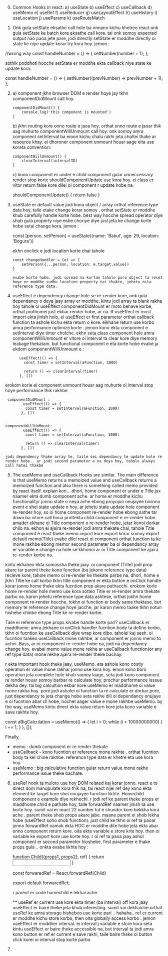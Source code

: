 0. Common Hooks in react:
   a) useState
   b) useEffect
   c) useCallback
   d) useMemo
   e) useRef
   f) useReducer
   g) useLayoutEffect
   h) useHistory
   i) useLocation
   j) useParams
   k) useRouteMatch

1. Onk gula setState eksathe call hole ba onnano kichu khetreo react onk gula setState ke batch kore eksathe call kore. tai onk somoy expected output nao paoa jete pare, jodi directly setState er moddhe directly oi state ke niye update korar try kora hoy. jemon :

//wrong way
const handleNumber = () => {
setNumber(number + 1);
};

sothik poddhoti hocche setState er moddhe ekta callback niye state ke update kora:

const handleNumber = () => {
setNumber((prevNumber) => prevNumber + 1);
};

2.  a) component jkhn browser DOM e render hoye jay tkhn componentDidMount call hoy.

        componentDidMount() {
            console.log('this component is mounted')
        }

    b) jkhn routing kore onno route e jaoa hoy, orthat onno route e jaoar thik aag muhurte componentWillUnmount call hoy.
    onk somoy amra component setInterval ba emon kichu chalu rakhi jeta choltei thake ar resource khay. ei dhoroner component unmount houar aage eita use korata convention:

        componentWillUnmount() {
            clearInterval(intervalID)
        }

    c) kono component er under e child component gular unneccessary render stop korte shouldComponentUpdate use kora hoy. ei class er vitor return false kore dilei oi component r update hobe na.

    shouldComponentUpdate() {
    return false
    }

3.  useState er default value jodi kono object / array orthat reference type data hoy, taile etake change korar somoy , orthat setState er moddhe khub carefully handle korte hobe. best way hocche spread operator diye shob gula property niye eshe choriye diye just jeta ke change korte hobe setai change kora. jemon :

    const [person, setPerson] = useState({name: 'Babul', age: 29, location: 'Bogura'})

    ekhn onclick e jodi location korte chai tahole

        const changeHandler = (e) => {
            setPerson({...person, location: e.target.value})
        }

        evabe korte hobe. jodi spread na kortam tahole puro object ta reset hoye or moddhe sudhu location property tai thakto, jehetu oita reference type data.

4.  useEffect e dependency change hole se re-render kore, onk gula dependancy o deya jaay array er moddhe. kintu jodi array ta blank rakha hoy tahole oi useEffect componentDidMount er moto behave korbe, orthat prothomei just ekbar render hobe, ar na. R useEffect er most import ekta jinish holo, ei useEffect er first parameter orthat callback function ta ashole kichu ekta return o kore. eikhane return use korbo amra performance optimize korte . jemon kono ekta component e setInterval diye timer cholche. ekhn seta class component hole amra componentWillUnmount er vitore oi interval ta clear kore diye memory leakage thekatam. but functional component e eta korte hobe evabe ja ekdom componentWillUnmount e :

           useEffect(() => {
             const timer = setInterval(aFunction, 1000)

             return () => clearInterval(timer)
           }, [])

erokom korle ei component unmount houar aag muhurte oi interval stop hoye performance thik rakhbe

     componentDidMount :
            useEffect(() => {
             const timer = setInterval(aFunction, 1000)
           }, [])


    componentWillUnMount:
            useEffect(() => {
             const timer = setInterval(aFunction, 1000)

             return () => clearInterval(timer)
           }, [])

    jodi dependency thake array te, taile sei dependancy te update hole re render hobe.. ar jodi second parameter e na deya hoy, tahole always call hotei thakbe

5. The useMemo and useCallback Hooks are similar. The main difference is that useMemo returns a memoized value and useCallback returns a memoized function.and also there is something called memo provided by react itself. explain kori... dhori, home component er under e Title.jsx naamer ekta dumb component ache. ar home er moddhe kichu functionalityr jonno state o neya ache ebong proyojon onujayee bivinno event e shei state update o hoy. ar jehetu state update hole component re-render hoy, so oi home component re-render hobe ebong sathe tar down ba vitore call houa prottekta child component e re-render hobe. amader ekhane oi Title component o re-render hobe, jetar konoi dorkar chilo na. ekhon ei ajaira re-render jodi amra thekate chai, tahole Title component e react theke memo import kore export korar somoy export default memo(Title) evabe dilei react oi component orthat function ta ke mone rakhbe ebong memor second parameter ba oi dependancy array er variable e change na hole se kkhonoi ar oi Title component ke ajaira re-render korbe na.

kintu ekhaneo ekta somossha theke jaay. oi component (Title) jodi prop akare tar parent theke kono function (ba jekono reference type data) recieve kore, tahole memo oi re-render ke thekate parbe na. dhori, home e jkhn Title ke call korbo tkhn title component er ekta button e onClick handle korar jonno home theke ekta fucntion prop akare pathacchi. erokom korle home re-render hole memo use kora sotteo Title er re-render amra thekate parbo na. karon jehetu reference type data ashtese, orthat jokhn home component re-render hocche, tokhn oi function er body same thaktese, but memory te reference change hoye jacche, jar karon memo taake tkhn notun hishebe chinbe ebong Title ke re-render korbe.

Taile ei reference type props kivabe handle korte pari? useCallback er maddhome. amra jekhane oi onClick handler fucntion body ta define korbo, tkhn oi fucntion ke useCallback diye wrap kore dibo. taholei kaj sesh. oi fucntion taakeo useCallback mone rakhbe, ar component er jonno memo to achei. Bass, ar oi component re-render hobe na, jodi na dependancy change hoy. evabei memo value mone rekhe ar useCallback function(or any ref type data) mone rekhe ajaira re-render theke bachay.

r ekta important hook theke jaay, useMemo. eta ashole kono costly operation er value mone rakhar jonno use kora hoy. emon kono boro operation jeta complete hote khub somoy laage, seta jodi kono component re render houar somoy barbar re calculate hoy, prochur performance isssue dekha dey. tai big calcultion ekbar kore useMemo er maddhome oi value mone rakha hoy. pore jodi asholei oi function ta re calculate er dorkar pore, just dependancy te jeta change hobe seta rekhe dili oi dependancy onujaye e oi fucntion abar cll hobe, nochet aager value e mone rakhbe useMemo. by the way, useMemo kintu direct ekta value return kore jeta kono variable e save rakhte hoy.

const aBigCalculation = useMemo(() => {
let i = 0;
while (i < 10000000000) {
i += 1;
}
}, []);

Finally,

- memo : dumb component er re render thekate
- useCallback - kono fucntion er reference mone rakhte , orthat fucntion body ta kei chine rakhbe. reference type data er khetre eta use kora hoy.
- useMemo : big calculative function gular return value mone rakhe performance issue theke bachate.

6. useRef hook ta muloto use hoy DOM related kaj korar jonno. react e to direct dom manupulate kora thik na, tai react nijei ref dey kono ekta element ke target kore shei onujayee function likhte. Homechild component e example diye rekhechi. r jodi ref ke parent theke props er maddhome child e pathate hoy, taile forwardRef naamer jinish ta use korte hoy. sumit vai er react 22 number tut e shundor kore bekkha kora ache . parent theke shob props akare jabe. maane parent ei shob lekha hobe (useEffect soho shob function). just child ke tkhn oi ref ta paoar jonno forwardRef namok ekta HOC er moddhe dite hobe jeta ekta abar onno component return kore. oita ekta variable e store krte hoy. then oi variable ke export kore use korte hoy. r oi ref ta paoa jaay ashol component er second parameter hioshebe, first parameter e thake props gula .. onkta evabe likhte hoy :

   function Child({props1, props2}, ref) {
   return <input ref={ref} type={props1}>
   }

   const forwaredRef = React.forwardRef(Child)

   export default forwaredRef;

   r parent er code homechild e lekhai ache

   \*\* useRef er current use kore ekta timer (ba interval) off kora jaay useEffect er baire theke.jeta khub interesting. sumit vai dekhaiche.orthat useRef ke amra storage hishebeo use korte pari .. hahaha.. ref er current er moddhe kichu store korbo, then oita globally access korbo . jemon useEffect er moddher interval. ei interval j variable e store kora seta kintu useEffect er baire theke accessible na, but interval ta jodi amra kono button er ref er current e save rakhi, taile baire theke oi button click korei oi interval stop korte parbo

7.
